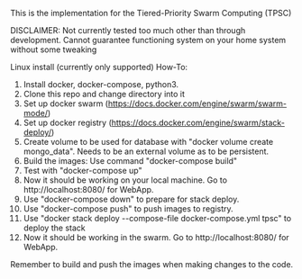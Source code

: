 This is the implementation for the Tiered-Priority Swarm Computing (TPSC)

DISCLAIMER: Not currently tested too much other than through development. Cannot guarantee functioning system on your home system without some tweaking

Linux install (currently only supported)
How-To:
1. Install docker, docker-compose, python3.
2. Clone this repo and change directory into it
3. Set up docker swarm (https://docs.docker.com/engine/swarm/swarm-mode/)
4. Set up docker registry (https://docs.docker.com/engine/swarm/stack-deploy/)
5. Create volume to be used for database with "docker volume create mongo_data". Needs to be an external volume as to be persistent.
6. Build the images: Use command "docker-compose build"
7. Test with "docker-compose up"
8. Now it should be working on your local machine. Go to http://localhost:8080/ for WebApp.
9. Use "docker-compose down" to prepare for stack deploy.
10. Use "docker-compose push" to push images to registry.
11. Use "docker stack deploy --compose-file docker-compose.yml tpsc" to deploy the stack
12. Now it should be working in the swarm. Go to http://localhost:8080/ for WebApp.


Remember to build and push the images when making changes to the code.